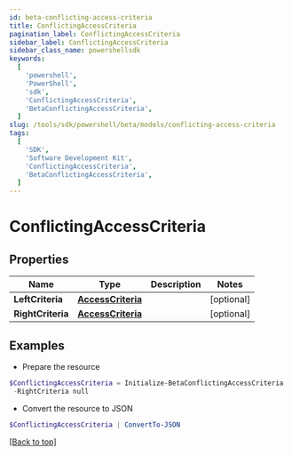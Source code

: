 ```yaml
---
id: beta-conflicting-access-criteria
title: ConflictingAccessCriteria
pagination_label: ConflictingAccessCriteria
sidebar_label: ConflictingAccessCriteria
sidebar_class_name: powershellsdk
keywords:
  [
    'powershell',
    'PowerShell',
    'sdk',
    'ConflictingAccessCriteria',
    'BetaConflictingAccessCriteria',
  ]
slug: /tools/sdk/powershell/beta/models/conflicting-access-criteria
tags:
  [
    'SDK',
    'Software Development Kit',
    'ConflictingAccessCriteria',
    'BetaConflictingAccessCriteria',
  ]
---
```


# ConflictingAccessCriteria

## Properties

| Name | Type | Description | Notes |
| --- | --- | --- | --- |
| **LeftCriteria** | [**AccessCriteria**](access-criteria) |  | [optional] |
| **RightCriteria** | [**AccessCriteria**](access-criteria) |  | [optional] |

## Examples

- Prepare the resource

```powershell
$ConflictingAccessCriteria = Initialize-BetaConflictingAccessCriteria  -LeftCriteria null `
 -RightCriteria null
```

- Convert the resource to JSON

```powershell
$ConflictingAccessCriteria | ConvertTo-JSON
```

[[Back to top]](#)
